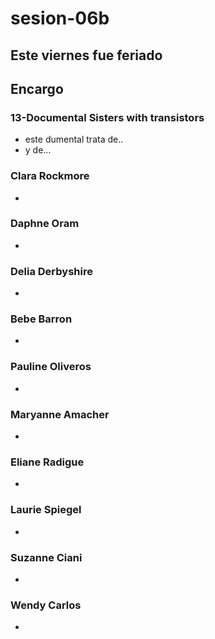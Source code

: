 # sesion-06b

## Este viernes fue feriado

## Encargo

### 13-Documental Sisters with transistors

- este dumental trata de..
- y de...

### Clara Rockmore

-
### Daphne Oram

-
### Delia Derbyshire

-
### Bebe Barron

-
### Pauline Oliveros

-
### Maryanne Amacher

-
### Eliane Radigue

-
### Laurie Spiegel

-
### Suzanne Ciani

-
### Wendy Carlos

-
